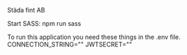 Städa fint AB

Start SASS:
npm run sass

To run this application you need these things in the .env file.
CONNECTION_STRING=""
JWTSECRET=""
